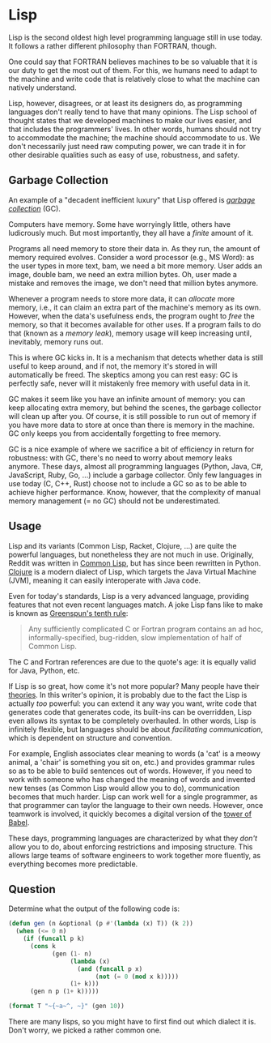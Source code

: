 # Lisp

Lisp is the second oldest high level programming language still in use today.
It follows a rather different philosophy than FORTRAN, though.

One could say that FORTRAN believes machines to be so valuable that it is our duty to get the most out of them.
For this, we humans need to adapt to the machine and write code that is relatively close to what the machine can natively understand.

Lisp, however, disagrees, or at least its designers do, as programming languages don't really tend to have that many opinions.
The Lisp school of thought states that we developed machines to make our lives easier, and that includes the programmers' lives.
In other words, humans should not try to accommodate the machine; the machine should accommodate to us.
We don't necessarily just need raw computing power, we can trade it in for other desirable qualities such as easy of use, robustness, and safety.

## Garbage Collection

An example of a "decadent inefficient luxury" that Lisp offered is [*garbage collection*](https://en.wikipedia.org/wiki/Garbage_collection_(computer_science)) (GC).

Computers have memory.
Some have worryingly little, others have ludicrously much.
But most importantly, they all have a *finite* amount of it.

Programs all need memory to store their data in.
As they run, the amount of memory required evolves.
Consider a word processor (e.g., MS Word): as the user types in more text, bam, we need a bit more memory.
User adds an image, double bam, we need an extra million bytes.
Oh, user made a mistake and removes the image, we don't need that million bytes anymore.

Whenever a program needs to store more data, it can *allocate* more memory, i.e., it can claim an extra part of the machine's memory as its own.
However, when the data's usefulness ends, the program ought to *free* the memory, so that it becomes available for other uses.
If a program fails to do that (known as a *memory leak*), memory usage will keep increasing until, inevitably, memory runs out.

This is where GC kicks in.
It is a mechanism that detects whether data is still useful to keep around, and if not, the memory it's stored in will automatically be freed.
The skeptics among you can rest easy: GC is perfectly safe, never will it mistakenly free memory with useful data in it.

GC makes it seem like you have an infinite amount of memory: you can keep allocating extra memory, but behind the scenes, the garbage collector will clean up after you.
Of course, it is still possible to run out of memory if you have more data to store at once than there is memory in the machine.
GC only keeps you from accidentally forgetting to free memory.

GC is a nice example of where we sacrifice a bit of efficiency in return for robustness: with GC, there's no need to worry about memory leaks anymore.
These days, almost all programming languages (Python, Java, C#, JavaScript, Ruby, Go, ...) include a garbage collector.
Only few languages in use today (C, C++, Rust) choose not to include a GC so as to be able to achieve higher performance.
Know, however, that the complexity of manual memory management (= no GC) should not be underestimated.

## Usage

Lisp and its variants (Common Lisp, Racket, Clojure, ...) are quite the powerful languages, but nonetheless they are not much in use.
Originally, Reddit was written in [Common Lisp](https://gigamonkeys.com/book/), but has since been rewritten in Python.
[Clojure](https://clojure.org/) is a modern dialect of Lisp, which targets the Java Virtual Machine (JVM), meaning it can easily interoperate with Java code.

Even for today's standards, Lisp is a very advanced language, providing features that not even recent languages match.
A joke Lisp fans like to make is known as [Greenspun's tenth rule](https://en.wikipedia.org/wiki/Greenspun%27s_tenth_rule):

> Any sufficiently complicated C or Fortran program contains an ad hoc, informally-specified, bug-ridden, slow implementation of half of Common Lisp.

The C and Fortran references are due to the quote's age: it is equally valid for Java, Python, etc.

If Lisp is so great, how come it's not more popular?
Many people have their [theories](https://news.ycombinator.com/item?id=39375788).
In this writer's opinion, it is probably due to the fact the Lisp is actually *too* powerful:
you can extend it any way you want, write code that generates code that generates code,
its built-ins can be overridden, Lisp even allows its syntax to be completely overhauled.
In other words, Lisp is infinitely flexible, but languages should be about *facilitating communication*, which is dependent on structure and convention.

For example, English associates clear meaning to words (a 'cat' is a meowy animal, a 'chair' is something you sit on, etc.) and provides
grammar rules so as to be able to build sentences out of words.
However, if you need to work with someone who has changed the meaning of words and invented new tenses (as Common Lisp would allow you to do),
communication becomes that much harder.
Lisp can work well for a single programmer, as that programmer can taylor the language to their own needs.
However, once teamwork is involved, it quickly becomes a digital version of the [tower of Babel](https://en.wikipedia.org/wiki/Tower_of_Babel).

These days, programming languages are characterized by what they *don't* allow you to do, about enforcing restrictions and imposing structure.
This allows large teams of software engineers to work together more fluently, as everything becomes more predictable.

## Question

Determine what the output of the following code is:

```lisp
(defun gen (n &optional (p #'(lambda (x) T)) (k 2))
  (when (<= 0 n)
    (if (funcall p k)
      (cons k
            (gen (1- n)
                 (lambda (x)
                   (and (funcall p x)
                        (not (= 0 (mod x k)))))
                 (1+ k)))
      (gen n p (1+ k)))))

(format T "~{~a~^, ~}" (gen 10))
```

There are many lisps, so you might have to first find out which dialect it is.
Don't worry, we picked a rather common one.

